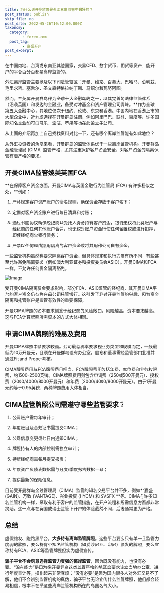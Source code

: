 ```yaml
---
title: 为什么说开曼监管是外汇离岸监管中最好的？
post_status: publish
skip_file: no
post_date: 2022-05-26T10:52:00.000Z
taxonomy:
  category:
        - forex-com
  post_tag:
        - 嘉盛开户
post_excerpt: 
---
```

在中国内地、台湾或东南亚其他国家，交易CFD、数字货币、期货等资产，能开户的平台百分百都是离岸监管的。

外汇离岸监管主要涉及以下司法管辖区：开曼、维京、百慕大、巴哈马、伯利兹、毛里求斯、塞舌尔、圣文森特格拉纳丁斯、马绍尔和瓦努阿图。

然而，**英属开曼群岛作为全球十大金融岛屿之一，以其完善的法律监管体系（沿袭英国）和发达的金融业，备受对冲基金和资产管理公司青睐。**作为全球第五大金融中心，其地位仅次于纽约、伦敦、东京和香港。中国内地在香港上市的大型企业中，近九成选择在开曼群岛注册，例如阿里巴巴、联想、百度等。许多国际知名企业如可口可乐、宝洁、苹果等也在此设立子公司。

从上面的介绍再加上自己找找资料对比一下，还有哪个离岸监管能有如此地位？

从外汇投资者的角度来看，开曼群岛的监管体系优于一些离岸监管机构。开曼群岛金融管理局 (CIMA) 监管严格，尤其注重保护客户资金安全，对客户资金的隔离保管有着严格的要求。

## 开曼CIMA监管媲美英国FCA

**在保障客户资金方面，开曼CIMA与英国金融行为监管局 (FCA) 有许多相似之处，**例如：

1. 严格规定客户资产账户的命名规则，确保资金存放于客户名下；

1. 定期对客户资金账户进行每日清算和对账；

1. 通过书面协议确保经纪商以受托人身份持有客户资金，银行无权将此类账户与经纪商的任何其他账户合并，也无权对账户资金行使任何留置权或进行扣押，即使经纪商欠银行债务；

1. 严禁以任何理由挪用隔离的客户资金或将其用作公司自有资金。

一些监管机构虽然也要求隔离客户资金，但具体规定和执行力度有所不同，有些甚至允许豁免隔离要求（例如澳大利亚证券和投资委员会ASIC）。开曼CIMA和FCA一样，不允许任何资金隔离豁免。

![Image](https://prod-files-secure.s3.us-west-2.amazonaws.com/39ed1227-6d7d-4570-be36-9ccd4a2c4241/bd849744-3fcb-4a37-8312-357962c8f065/image.png?X-Amz-Algorithm=AWS4-HMAC-SHA256&X-Amz-Content-Sha256=UNSIGNED-PAYLOAD&X-Amz-Credential=ASIAZI2LB466VBW4K6R2%2F20250509%2Fus-west-2%2Fs3%2Faws4_request&X-Amz-Date=20250509T041352Z&X-Amz-Expires=3600&X-Amz-Security-Token=IQoJb3JpZ2luX2VjENz%2F%2F%2F%2F%2F%2F%2F%2F%2F%2FwEaCXVzLXdlc3QtMiJGMEQCIDHfUGqyFttLj53JaWUoXdVNSJ40acuku6%2BNIK%2FaeMZiAiBdBdyFIu4Ap5PsrBMORTCzWg4pKLgyetpAijh7lTvx%2ByqIBAiF%2F%2F%2F%2F%2F%2F%2F%2F%2F%2F8BEAAaDDYzNzQyMzE4MzgwNSIM9FA6fMZ4OO7%2B0Zl%2FKtwDro09ImT%2BvUKouvO8qtbdjx1LL7iEny%2Fi3T7FQBdAo3XoW1puolkm6p8rXHi9O4ZsNvodSR%2BOS6tATdPQtG%2BtXOcvY0bjolFi68vm6ULBspfxzMHLaQ%2FH5LTOGLl2tEoF6QbmUFrkmfF3BALTuOnW4avXTlHrk00YhCH4suDxjyozyqg4EFc5%2F5tiwK2ygd9%2F6gXQT6%2BQ18mEwWrgTwd1LFFI9it6kacMotMBTYBKrhUCMce9utnFyhwwBTBCOD0cr5MlbtsmFKrSJbj%2BBxsyhJld%2Fe9f%2BMFWlTbVrFSURLVV5wPPnvh2pNiPTeD1tvxj3pfsZNWDm2YqUGFUncvOw3JuOMCnUKZqKmQirZLQxVtXg2JDVtyzJ0nsLTlSPKT1OEneXHYurQQgCfhER5ZVd9qp0%2FmcId0b6fBLAwwpBB00VmmymPdMLpByUxsHfTtB%2Bl1IAY6m19n7j4oOdr%2BbtJTxDQ4w83zdobbwsLU%2B6NI9KpJlT9eap5n80MnjfkmuYMMjpiPP9R813Sij2HKm0ZLziyZrO5apeX%2ByxgGKHbGTvf0pOdalUCndr5sKDL7%2FOINYTftPHI7QGUZ0yS0W6zaJNmnClLKiBU6pZaLrj%2Br6eK1YkRbV0bHvw3Uwkvz1wAY6pgGqObCQUaTDwvQZfivMNcyEw72yYkHdn%2Fo9UUrvRvtnO7kHAGldUL7ahWr6OR6eF6pzYQ2Z6pC9oxb9MGjx4DuhjO0wZXGeWjWfZFWOFNzqNP0V4JxqAOlJ9u9665lgYVTUAD2MX04ZJ5iZapJNtwOUSmvoLgvBc0fSwIULZ1r60KCVtEkbpe1ATJQSVmKdf5lrI9XjlsXio4RScgeDl%2FVAbLDT9L83&X-Amz-Signature=0316190867ee47af3142ee807acb551aa2926d153522cae8c4435d01f7f1e80b&X-Amz-SignedHeaders=host&x-id=GetObject)

受开曼CIMA隔离资金要求影响，部分FCA、ASIC监管的经纪商，其开曼CIMA平台的客户资金仍存放在母公司托管银行。这引发了我对开曼监管的兴趣，因为资金隔离和托管账户是监管有效性的重要保障。

开曼CIMA牌照的资本要求侧重于经纪商的风险敞口，风险越高，资本要求越高。这与FCA计算牌照所需资本的方式大体相同。

## **申请CIMA牌照的难易及费用**

开曼CIMA牌照申请要求较高。公司最低资本要求视业务类型和规模而定，一般最低为10万开曼元，且须在开曼群岛设有办公室，股东和董事需经监管部门批准并通过Fit and Proper考核。

CIMA牌照费用与FCA牌照费用相当。FCA牌照费用包括年费、席位费和业务权限费，约1500-2500英镑。CIMA牌照费用则包含申请费（250或500开曼元）、授权费（2000/4000/8000开曼元）和年费（2000/4000/8000开曼元）。由于1开曼元约等于0.95英镑，两种牌照费用大体相当。

## CIMA监管牌照公司需遵守哪些监管要求？

1. 公司账户需每年审计；

1. 年度账目及合规证书需提交CIMA；

1. 公司信息变更须七日内通知CIMA；

1. 牌照持有人的内部控制需独立审计；

1. 持牌经纪商需每月提交报表；

1. 年度资产负债表数据需与月度/季度报告数据一致；

1. 提供最新的保险信息。

目前受开曼群岛金融管理局（CIMA）监管的知名交易平台并不多，例如**嘉盛 (GAIN)、万致 (VANTAGE)、兴业投资 (HYCM) 和 SVSFX **等。CIMA与许多知名监管机构一样，采取有利于客户的监管措施，在开户流程和所需信息方面都非常灵活。这一点与在英国或瑞士监管下开户的体验截然不同，后者通常更为严格。

## 总结

虚假维权、跑路黑平台，**大多持有离岸监管牌照**。这些平台要么只有单一且监管力度弱的牌照，要么持有不知名监管机构（如爱沙尼亚、印尼）颁发的牌照，要么宣称持有FCA、ASIC等监管牌照但实为虚假宣传。

**骗子平台不会刻意选择监管力度强的离岸监管**，因为既没有能力，也没有必要。“没有能力”是因为像开曼群岛这类监管严格的地区会要求设立当地办公室、进行年度审计等，操作起来非常麻烦；“没有必要”是因为国内很多人对外汇交易不了解，他们不会辨别监管机构的真伪，骗子平台无论宣传什么监管牌照，他们都会轻易相信，根本不在乎这些离岸监管机构所在的岛国名气大小。